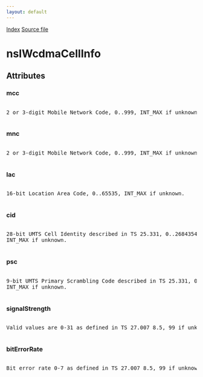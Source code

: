 ```yaml
---
layout: default
---
```

<div id='links'><a href="../index.html">Index</a>
<a href="http://dxr.mozilla.org/mozilla-central/source/dom/mobileconnection/interfaces/nsICellInfo.idl">Source file</a>
</div>

# nsIWcdmaCellInfo #

## Attributes ##

### mcc ###
<pre>  
2 or 3-digit Mobile Network Code, 0..999, INT_MAX if unknown.  
  
</pre>
### mnc ###
<pre>  
2 or 3-digit Mobile Network Code, 0..999, INT_MAX if unknown.  
  
</pre>
### lac ###
<pre>  
16-bit Location Area Code, 0..65535, INT_MAX if unknown.  
  
</pre>
### cid ###
<pre>  
28-bit UMTS Cell Identity described in TS 25.331, 0..268435455,  
INT_MAX if unknown.  
  
</pre>
### psc ###
<pre>  
9-bit UMTS Primary Scrambling Code described in TS 25.331, 0..511,  
INT_MAX if unknown.  
  
</pre>
### signalStrength ###
<pre>  
Valid values are 0-31 as defined in TS 27.007 8.5, 99 if unknown.  
  
</pre>
### bitErrorRate ###
<pre>  
Bit error rate 0-7 as defined in TS 27.007 8.5, 99 if unknown.  
  
</pre>